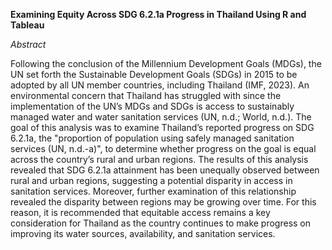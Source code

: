 **Examining Equity Across SDG 6.2.1a Progress in Thailand Using R and Tableau**

*Abstract*

Following the conclusion of the Millennium Development Goals (MDGs), the UN set forth the Sustainable Development Goals (SDGs) in 2015 to be adopted by all UN member countries, including Thailand (IMF, 2023). An environmental concern that Thailand has struggled with since the implementation of the UN’s MDGs and SDGs is access to sustainably managed water and water sanitation services (UN, n.d.; World, n.d.). The goal of this analysis was to examine Thailand’s reported progress on SDG 6.2.1a, the "proportion of population using safely managed sanitation services (UN, n.d.-a)", to determine whether progress on the goal is equal across the country’s rural and urban regions. The results of this analysis revealed that SDG 6.2.1a attainment has been unequally observed between rural and urban regions, suggesting a potential disparity in access in sanitation services. Moreover, further examination of this relationship revealed the disparity between regions may be growing over time.  For this reason, it is recommended that equitable access remains a key consideration for Thailand as the country continues to make progress on improving its water sources, availability, and sanitation services.
